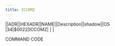 ```yaml
---
title: ICCOMZ
---
```

||ADR||HEXADR||NAME||Description||shadow||OS  
|34|$0022|ICCOMZ| | |  
  
  
  
COMMAND CODE  
